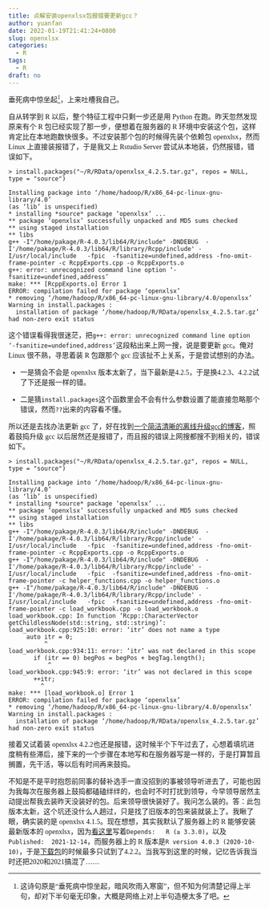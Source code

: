 ```yaml
---
title: 点解安装openxlsx包报错要更新gcc？
author: yuanfan
date: 2022-01-19T21:41:24+0800
slug: openxlsx
categories:
  - R
tags:
  - R
draft: no
---
```


<font face="微软雅黑">垂死病中惊坐起[^1]，上来吐槽我自己。

<!--more-->

自从转学到 R 以后，整个特征工程中只剩一步还是用 Python 在跑。昨天忽然发现原来有个 R 包已经实现了那一步，便想着在服务器的 R 环境中安装这个包，这样肯定比在本地跑数快很多。不过安装那个包的时候得先装个依赖包 openxlsx，然而 Linux 上直接装报错了，于是我又上 Rstudio Server 尝试从本地装，仍然报错，错误如下。

```
> install.packages("~/R/RData/openxlsx_4.2.5.tar.gz", repos = NULL, type = "source")

Installing package into ‘/home/hadoop/R/x86_64-pc-linux-gnu-library/4.0’
(as ‘lib’ is unspecified)
* installing *source* package ‘openxlsx’ ...
** package ‘openxlsx’ successfully unpacked and MD5 sums checked
** using staged installation
** libs
g++ -I"/home/pakage/R-4.0.3/lib64/R/include" -DNDEBUG  -I'/home/pakage/R-4.0.3/lib64/R/library/Rcpp/include' -I/usr/local/include   -fpic  -fsanitize=undefined,address -fno-omit-frame-pointer -c RcppExports.cpp -o RcppExports.o
g++: error: unrecognized command line option ‘-fsanitize=undefined,address’
make: *** [RcppExports.o] Error 1
ERROR: compilation failed for package ‘openxlsx’
* removing ‘/home/hadoop/R/x86_64-pc-linux-gnu-library/4.0/openxlsx’
Warning in install.packages :
  installation of package ‘/home/hadoop/R/RData/openxlsx_4.2.5.tar.gz’ had non-zero exit status
```

这个错误看得我很迷茫，把`g++: error: unrecognized command line option ‘-fsanitize=undefined,address’`这段粘出来上网一搜，说是要更新 gcc。俺对 Linux 很不熟，寻思着装 R 包跟那个 gcc 应该扯不上关系，于是尝试想别的办法。

+ 一是猜会不会是 openxlsx 版本太新了，当下最新是4.2.5，于是换4.2.3、4.2.2试了下还是报一样的错。

+ 二是猜`install.packages`这个函数里会不会有什么参数设置了能直接忽略那个错误，然而`??`出来的内容看不懂。

所以还是去找办法更新 gcc 了，好在找到[一个简洁清晰的离线升级gcc的博客](https://www.jianshu.com/p/ff6d55e79a8c)，照着鼓捣升级 gcc 以后居然还是报错了，而且报的错误上网搜都搜不到相关的，错误如下。

```
> install.packages("~/R/RData/openxlsx_4.2.5.tar.gz", repos = NULL, type = "source")

Installing package into ‘/home/hadoop/R/x86_64-pc-linux-gnu-library/4.0’
(as ‘lib’ is unspecified)
* installing *source* package ‘openxlsx’ ...
** package ‘openxlsx’ successfully unpacked and MD5 sums checked
** using staged installation
** libs
g++ -I"/home/pakage/R-4.0.3/lib64/R/include" -DNDEBUG  -I'/home/pakage/R-4.0.3/lib64/R/library/Rcpp/include' -I/usr/local/include   -fpic  -fsanitize=undefined,address -fno-omit-frame-pointer -c RcppExports.cpp -o RcppExports.o
g++ -I"/home/pakage/R-4.0.3/lib64/R/include" -DNDEBUG  -I'/home/pakage/R-4.0.3/lib64/R/library/Rcpp/include' -I/usr/local/include   -fpic  -fsanitize=undefined,address -fno-omit-frame-pointer -c helper_functions.cpp -o helper_functions.o
g++ -I"/home/pakage/R-4.0.3/lib64/R/include" -DNDEBUG  -I'/home/pakage/R-4.0.3/lib64/R/library/Rcpp/include' -I/usr/local/include   -fpic  -fsanitize=undefined,address -fno-omit-frame-pointer -c load_workbook.cpp -o load_workbook.o
load_workbook.cpp: In function ‘Rcpp::CharacterVector getChildlessNode(std::string, std::string)’:
load_workbook.cpp:925:10: error: ‘itr’ does not name a type
     auto itr = 0;
          ^
load_workbook.cpp:934:11: error: ‘itr’ was not declared in this scope
       if (itr == 0) begPos = begPos + begTag.length();
           ^
load_workbook.cpp:945:9: error: ‘itr’ was not declared in this scope
       ++itr;
         ^
make: *** [load_workbook.o] Error 1
ERROR: compilation failed for package ‘openxlsx’
* removing ‘/home/hadoop/R/x86_64-pc-linux-gnu-library/4.0/openxlsx’
Warning in install.packages :
  installation of package ‘/home/hadoop/R/RData/openxlsx_4.2.5.tar.gz’ had non-zero exit status
```

接着又试着装 openxlsx 4.2.2也还是报错，这时候半个下午过去了，心想着填坑进度稍有些滞后，接下来的一个步骤在本地写和在服务器写是一样的，于是打算暂且搁置，先干活，等以后有时间再来鼓捣。

不知是不是平时抱怨前同事的替补选手一直没招到的事被领导听进去了，可能也因为我每次在服务器上鼓捣都磕磕绊绊的，也会时不时打扰到领导，今早领导居然主动提出帮我去装昨天没装好的包。后来领导很快装好了。我问怎么装的。答：此包版本太新，这个坑还没什么人趟过，只是找了旧版本的包来装就装上了。我瞅了眼，确实装的是 openxlsx 4.1.5。现在想想，其实我默认了服务器上的 R 能够安装最新版本的 openxlsx，因为[看这里](https://cran.r-project.org/web/packages/openxlsx/)写着`Depends:	R (≥ 3.3.0)`，以及`Published:	2021-12-14`，而服务器上的 R 版本是`R version 4.0.3 (2020-10-10)`，于是[下载包](https://cran.r-project.org/src/contrib/Archive/openxlsx/)的时候最多只试到了4.2.2。当我写到这里的时候，记忆告诉我当时还把2020和2021搞混了……

[^1]:这诗句原是“垂死病中惊坐起，暗风吹雨入寒窗”，但不知为何清楚记得上半句，却对下半句毫无印象，大概是网络上对上半句造梗太多了吧。